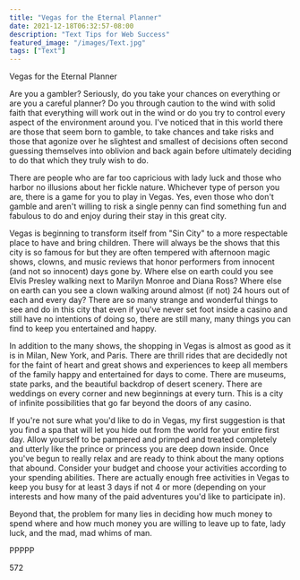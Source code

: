```yaml
---
title: "Vegas for the Eternal Planner"
date: 2021-12-18T06:32:57-08:00
description: "Text Tips for Web Success"
featured_image: "/images/Text.jpg"
tags: ["Text"]
---
```


Vegas for the Eternal Planner

Are you a gambler? Seriously, do you take your chances on everything or are you a careful planner? Do you through caution to the wind with solid faith that everything will work out in the wind or do you try to control every aspect of the environment around you. I've noticed that in this world there are those that seem born to gamble, to take chances and take risks and those that agonize over he slightest and smallest of decisions often second guessing themselves into oblivion and back again before ultimately deciding to do that which they truly wish to do. 

There are people who are far too capricious with lady luck and those who harbor no illusions about her fickle nature. Whichever type of person you are, there is a game for you to play in Vegas. Yes, even those who don't gamble and aren't willing to risk a single penny can find something fun and fabulous to do and enjoy during their stay in this great city. 

Vegas is beginning to transform itself from "Sin City" to a more respectable place to have and bring children. There will always be the shows that this city is so famous for but they are often tempered with afternoon magic shows, clowns, and music reviews that honor performers from innocent (and not so innocent) days gone by. Where else on earth could you see Elvis Presley walking next to Marilyn Monroe and Diana Ross? Where else on earth can you see a clown walking around almost (if not) 24 hours out of each and every day? There are so many strange and wonderful things to see and do in this city that even if you've never set foot inside a casino and still have no intentions of doing so, there are still many, many things you can find to keep you entertained and happy.

In addition to the many shows, the shopping in Vegas is almost as good as it is in Milan, New York, and Paris. There are thrill rides that are decidedly not for the faint of heart and great shows and experiences to keep all members of the family happy and entertained for days to come. There are museums, state parks, and the beautiful backdrop of desert scenery. There are weddings on every corner and new beginnings at every turn. This is a city of infinite possibilities that go far beyond the doors of any casino. 

If you're not sure what you'd like to do in Vegas, my first suggestion is that you find a spa that will let you hide out from the world for your entire first day. Allow yourself to be pampered and primped and treated completely and utterly like the prince or princess you are deep down inside. Once you've begun to really relax and are ready to think about the many options that abound. Consider your budget and choose your activities according to your spending abilities. There are actually enough free activities in Vegas to keep you busy for at least 3 days if not 4 or more (depending on your interests and how many of the paid adventures you'd like to participate in). 

Beyond that, the problem for many lies in deciding how much money to spend where and how much money you are willing to leave up to fate, lady luck, and the mad, mad whims of man.

PPPPP

572

